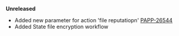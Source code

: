 **Unreleased**
* Added new parameter for action 'file reputatiopn' [PAPP-26544](https://splunk.atlassian.net/browse/PAPP-26544)
* Added State file encryption workflow